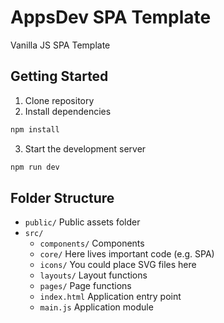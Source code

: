 # AppsDev SPA Template
Vanilla JS SPA Template

## Getting Started

1. Clone repository
2. Install dependencies
  ```sh
  npm install
  ```
3. Start the development server
  ```sh
  npm run dev
  ```

## Folder Structure

- `public/` Public assets folder
- `src/`
  - `components/` Components
  - `core/` Here lives important code (e.g. SPA)
  - `icons/` You could place SVG files here
  - `layouts/` Layout functions
  - `pages/` Page functions
  - `index.html` Application entry point
  - `main.js` Application module
 
